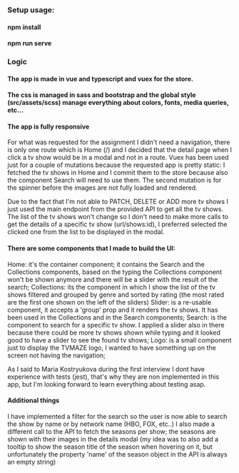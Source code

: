 ### Setup usage:

#### npm install

#### npm run serve

### Logic

#### The app is made in vue and typescript and vuex for the store.

#### The css is managed in sass and bootstrap and the global style (src/assets/scss) manage everything about colors, fonts, media queries, etc...

#### The app is fully responsive

For what was requested for the assignment I didn't need a navigation, there is only one route which is Home (/)
and I decided that the detail page when I click a tv show would be in a modal and not in a route.
Vuex has been used just for a couple of mutations because the requested app is pretty static: I fetched the tv shows in Home and I commit them to the store because also the component Search will need to use them.
The second mutation is for the spinner before the images are not fully loaded and rendered.

Due to the fact that I'm not able to PATCH, DELETE or ADD more tv shows I just used the main endpoint from the provided API to get all the tv shows.
The list of the tv shows won't change so I don't need to make more calls to get the details of a specific tv show (url/shows:id), I preferred selected the clicked one from the list to be displayed in the modal.

#### There are some components that I made to build the UI:

Home: it's the container component; it contains the Search and the Collections components, based on the typing the Collections component won't be shown anymore and there will be a slider with the result of the search;
Collections: its the component in which I show the list of the tv shows filtered and grouped by genre and sorted by rating (the most rated are the first one shown on the left of the sliders)
Slider: is a re-usable component, it accepts a 'group' prop and it renders the tv shows. It has been used in the Collections and in the Search components;
Search: is the component to search for a specific tv show. I applied a slider also in there because there could be more tv shows shown while typing and it looked good to have a slider to see the found tv shows;
Logo: is a small component just to display the TVMAZE logo, I wanted to have something up on the screen not having the navigation;

As I said to Maria Kostryukova during the first interview I dont have experience with tests (jest), that's why they are non implemented in this app, but I'm looking forward to learn everything about testing asap.

#### Additional things

I have implemented a filter for the search so the user is now able to search the show by name or by network name (HBO, FOX, etc..)
I also made a different call to the API to fetch the seasons per show; the seasons are shown with their images in the details modal (my idea was to also add a tooltip to show the season title of the season when hovering on it, but unfortunately the property 'name' of the season object in the API is always an empty string)
